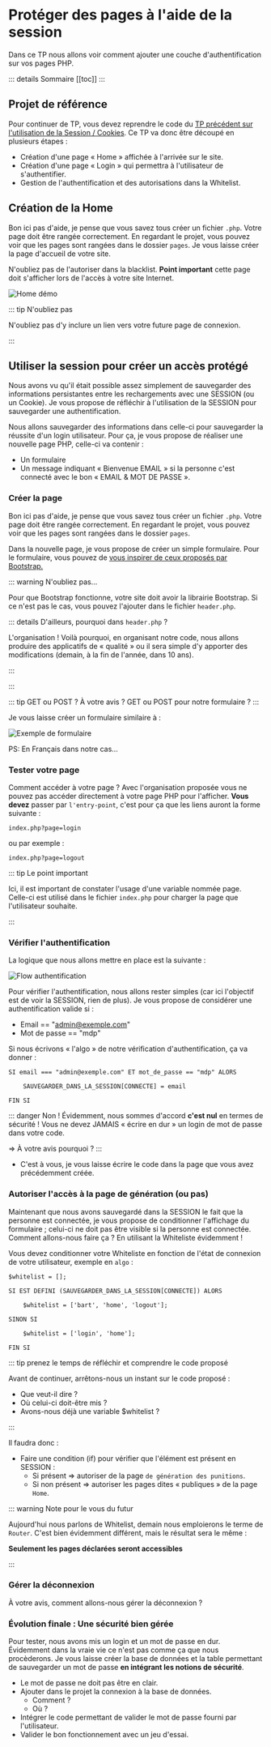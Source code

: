 # Protéger des pages à l'aide de la session

Dans ce TP nous allons voir comment ajouter une couche d'authentification sur vos pages PHP.

::: details Sommaire
[[toc]]
:::

## Projet de référence

Pour continuer de TP, vous devez reprendre le code du [TP précédent sur l'utilisation de la Session / Cookies](./tp4.md). Ce TP va donc être découpé en plusieurs étapes :

- Création d'une page « Home » affichée à l'arrivée sur le site.
- Création d'une page « Login » qui permettra à l'utilisateur de s'authentifier.
- Gestion de l'authentification et des autorisations dans la Whitelist.

## Création de la Home

Bon ici pas d'aide, je pense que vous savez tous créer un fichier `.php`. Votre page doit être rangée correctement. En regardant le projet, vous pouvez voir que les pages sont rangées dans le dossier `pages`. Je vous laisse créer la page d'accueil de votre site.

N'oubliez pas de l'autoriser dans la blacklist. **Point important** cette page doit s'afficher lors de l'accès à votre site Internet.

![Home démo](./res/home-demo.jpg)

::: tip N'oubliez pas

N'oubliez pas d'y inclure un lien vers votre future page de connexion.

:::

## Utiliser la session pour créer un accès protégé

Nous avons vu qu'il était possible assez simplement de sauvegarder des informations persistantes entre les rechargements avec une SESSION (ou un Cookie). Je vous propose de réfléchir à l'utilisation de la SESSION pour sauvegarder une authentification.

Nous allons sauvegarder des informations dans celle-ci pour sauvegarder la réussite d'un login utilisateur. Pour ça, je vous propose de réaliser une nouvelle page PHP, celle-ci va contenir :

- Un formulaire
- Un message indiquant « Bienvenue EMAIL » si la personne c'est connecté avec le bon « EMAIL & MOT DE PASSE ».

### Créer la page

Bon ici pas d'aide, je pense que vous savez tous créer un fichier `.php`. Votre page doit être rangée correctement. En regardant le projet, vous pouvez voir que les pages sont rangées dans le dossier `pages`.

Dans la nouvelle page, je vous propose de créer un simple formulaire. Pour le formulaire, vous pouvez de [vous inspirer de ceux proposés par Bootstrap.](https://getbootstrap.com/docs/4.0/components/forms/)

::: warning N'oubliez pas…

Pour que Bootstrap fonctionne, votre site doit avoir la librairie Bootstrap. Si ce n'est pas le cas, vous pouvez l'ajouter dans le fichier `header.php`.

::: details D'ailleurs, pourquoi dans `header.php` ?

L'organisation ! Voilà pourquoi, en organisant notre code, nous allons produire des applicatifs de « qualité » ou il sera simple d'y apporter des modifications (demain, à la fin de l'année, dans 10 ans).

:::

:::

::: tip GET ou POST ?
À votre avis ? GET ou POST pour notre formulaire ?
:::

Je vous laisse créer un formulaire similaire à :

![Exemple de formulaire](./res/form.png)

PS: En Français dans notre cas…

### Tester votre page

Comment accéder à votre page ? Avec l'organisation proposée vous ne pouvez pas accéder directement à votre page PHP pour l'afficher. **Vous devez** passer par `l'entry-point`, c'est pour ça que les liens auront la forme suivante :

```
index.php?page=login
```

ou par exemple :

```
index.php?page=logout
```

::: tip Le point important

Ici, il est important de constater l'usage d'une variable nommée page. Celle-ci est utilisé dans le fichier `index.php` pour charger la page que l'utilisateur souhaite.

:::

### Vérifier l'authentification

La logique que nous allons mettre en place est la suivante : 

![Flow authentification](./res/flow_login_tp5.png)

Pour vérifier l'authentification, nous allons rester simples (car ici l'objectif est de voir la SESSION, rien de plus). Je vous propose de considérer une authentification valide si :

- Email == "admin@exemple.com"
- Mot de passe == "mdp"

Si nous écrivons « l'algo » de notre vérification d'authentification, ça va donner :

```
SI email === "admin@exemple.com" ET mot_de_passe == "mdp" ALORS

    SAUVEGARDER_DANS_LA_SESSION[CONNECTE] = email

FIN SI
```

::: danger Non !
Évidemment, nous sommes d'accord **c'est nul** en termes de sécurité ! Vous ne devez JAMAIS « écrire en dur » un login de mot de passe dans votre code.

=> À votre avis pourquoi ?
:::

- C'est à vous, je vous laisse écrire le code dans la page que vous avez précédemment créée.

### Autoriser l'accès à la page de génération (ou pas)

Maintenant que nous avons sauvegardé dans la SESSION le fait que la personne est connectée, je vous propose de conditionner l'affichage du formulaire ; celui-ci ne doit pas être visible si la personne est connectée. Comment allons-nous faire ça ? En utilisant la Whiteliste évidemment !

Vous devez conditionner votre Whiteliste en fonction de l'état de connexion de votre utilisateur, exemple en `algo` :

```
$whitelist = [];

SI EST DEFINI (SAUVEGARDER_DANS_LA_SESSION[CONNECTE]) ALORS

    $whitelist = ['bart', 'home', 'logout'];

SINON SI

    $whitelist = ['login', 'home'];

FIN SI
```

::: tip prenez le temps de réfléchir et comprendre le code proposé

Avant de continuer, arrêtons-nous un instant sur le code proposé :

- Que veut-il dire ?
- Où celui-ci doit-être mis ?
- Avons-nous déjà une variable $whitelist ?

:::

Il faudra donc :

- Faire une condition (if) pour vérifier que l'élément est présent en SESSION :
  - Si présent => autoriser de la page `de génération des punitions`.
  - Si non présent => autoriser les pages dites « publiques » de la page `Home`.

::: warning Note pour le vous du futur

Aujourd'hui nous parlons de Whitelist, demain nous emploierons le terme de `Router`. C'est bien évidemment différent, mais le résultat sera le même :

**Seulement les pages déclarées seront accessibles**

:::

### Gérer la déconnexion

À votre avis, comment allons-nous gérer la déconnexion ?

### Évolution finale : Une sécurité bien gérée

Pour tester, nous avons mis un login et un mot de passe en dur. Évidemment dans la vraie vie ce n'est pas comme ça que nous procèderons. Je vous laisse créer la base de données et la table permettant de sauvegarder un mot de passe **en intégrant les notions de sécurité**.

- Le mot de passe ne doit pas être en clair.
- Ajouter dans le projet la connexion à la base de données.
  - Comment ?
  - Où ?
- Intégrer le code permettant de valider le mot de passe fourni par l'utilisateur.
- Valider le bon fonctionnement avec un jeu d'essai.
